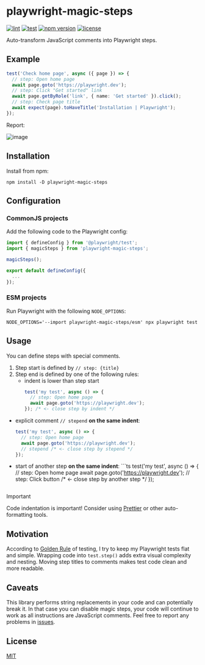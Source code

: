 # playwright-magic-steps

[![lint](https://github.com/vitalets/playwright-magic-steps/actions/workflows/lint.yaml/badge.svg)](https://github.com/vitalets/playwright-magic-steps/actions/workflows/lint.yaml)
[![test](https://github.com/vitalets/playwright-magic-steps/actions/workflows/test.yaml/badge.svg)](https://github.com/vitalets/playwright-magic-steps/actions/workflows/test.yaml)
[![npm version](https://img.shields.io/npm/v/playwright-magic-steps)](https://www.npmjs.com/package/playwright-magic-steps)
[![license](https://img.shields.io/npm/l/playwright-magic-steps)](https://github.com/vitalets/playwright-magic-steps/blob/main/LICENSE)

Auto-transform JavaScript comments into Playwright steps.

## Example
```ts
test('Check home page', async ({ page }) => {
  // step: Open home page
  await page.goto('https://playwright.dev');
  // step: Click "Get started" link
  await page.getByRole('link', { name: 'Get started' }).click();
  // step: Check page title
  await expect(page).toHaveTitle('Installation | Playwright');
});
```

Report:

![image](https://github.com/user-attachments/assets/70c38ae0-e451-468f-8678-71cc57a50ec1)

## Installation
Install from npm:
```
npm install -D playwright-magic-steps
```

## Configuration

### CommonJS projects
Add the following code to the Playwright config:
```ts
import { defineConfig } from '@playwright/test';
import { magicSteps } from 'playwright-magic-steps';

magicSteps();

export default defineConfig({
  ...
});
```

### ESM projects
Run Playwright with the following `NODE_OPTIONS`:
```
NODE_OPTIONS='--import playwright-magic-steps/esm' npx playwright test
```

## Usage
You can define steps with special comments.

1. Step start is defined by `// step: {title}`
2. Step end is defined by one of the following rules:
   * indent is lower than step start
      ```ts
      test('my test', async () => {
        // step: Open home page
        await page.goto('https://playwright.dev');
      }); /* <- close step by indent */
      ```
  * explicit comment `// stepend` **on the same indent**:
      ```ts
      test('my test', async () => {
        // step: Open home page
        await page.goto('https://playwright.dev');
        // stepend /* <- close step by stepend */
      });
      ```
  * start of another step **on the same indent**:
        ```ts
      test('my test', async () => {
        // step: Open home page
        await page.goto('https://playwright.dev');
        // step: Click button /* <- close step by another step */
      });
      ```

> [!IMPORTANT]
> Code indentation is important! Consider using [Prettier](https://prettier.io/) or other auto-formatting tools.

## Motivation
According to [Golden Rule](https://github.com/goldbergyoni/javascript-testing-best-practices?tab=readme-ov-file#section-0%EF%B8%8F⃣-the-golden-rule) of testing, I try to keep my Playwright tests flat and simple. Wrapping code into `test.step()` adds extra visual complexity and nesting. Moving step titles to comments makes test code clean and more readable.

## Caveats
This library performs string replacements in your code and can potentially break it. In that case you can disable magic steps, your code will continue to work as all instructions are JavaScript comments. Feel free to report any problems in [issues](https://github.com/vitalets/playwright-magic-steps/issues).

## License
[MIT](https://github.com/vitalets/playwright-magic-steps/blob/main/LICENSE)